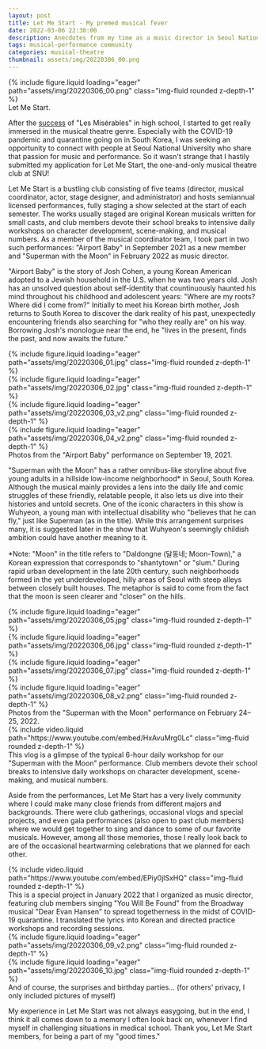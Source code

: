 ```yaml
---
layout: post
title: Let Me Start - My premed musical fever
date: 2022-03-06 22:30:00
description: Anecdotes from my time as a music director in Seoul National University's musical theatre club
tags: musical-performance community
categories: musical-theatre
thumbnail: assets/img/20220306_00.png
---
```


<div class="row mt-3">
    <div class="col-sm mt-3 mt-md-0">
    </div>
    <div class="col-sm mt-3 mt-md-0">
        {% include figure.liquid loading="eager" path="assets/img/20220306_00.png" class="img-fluid rounded z-depth-1" %}
    </div>
    <div class="col-sm mt-3 mt-md-0">
    </div>
</div>
<div class="caption">
    Let Me Start.
</div>

After the [success](/blog/2019/let-theatre-bloom/) of "Les Misérables" in high school, I started to get really immersed in the musical theatre genre. Especially with the COVID-19 pandemic and quarantine going on in South Korea, I was seeking an opportunity to connect with people at Seoul National University who share that passion for music and performance. So it wasn't strange that I hastily submitted my application for Let Me Start, the one-and-only musical theatre club at SNU!

Let Me Start is a bustling club consisting of five teams (director, musical coordinator, actor, stage designer, and administrator) and hosts semiannual licensed performances, fully staging a show selected at the start of each semester. The works usually staged are original Korean musicals written for small casts, and club members devote their school breaks to intensive daily workshops on character development, scene-making, and musical numbers. As a member of the musical coordinator team, I took part in two such performances: "Airport Baby" in September 2021 as a new member and "Superman with the Moon" in February 2022 as music director.

"Airport Baby" is the story of Josh Cohen, a young Korean American adopted to a Jewish household in the U.S. when he was two years old. Josh has an unsolved question about self-identity that countinuously haunted his mind throughout his childhood and adolescent years: "Where are my roots? Where did I come from?" Initially to meet his Korean birth mother, Josh returns to South Korea to discover the dark reality of his past, unexpectedly encountering friends also searching for "who they really are" on his way. Borrowing Josh's monologue near the end, he "lives in the present, finds the past, and now awaits the future."

<div class="row mt-3">
    <div class="col-sm-1 mt-3 mt-md-0">
    </div>
    <div class="col-sm-4 mt-3 mt-md-0">
        {% include figure.liquid loading="eager" path="assets/img/20220306_01.jpg" class="img-fluid rounded z-depth-1" %}
    </div>
    <div class="col-sm-6 mt-3 mt-md-0">
        {% include figure.liquid loading="eager" path="assets/img/20220306_02.jpg" class="img-fluid rounded z-depth-1" %}
    </div>
    <div class="col-sm-1 mt-3 mt-md-0">
    </div>
</div>
<div class="row mt-3">
    <div class="col-sm-3 mt-3 mt-md-0">
    </div>
    <div class="col-sm-3 mt-3 mt-md-0">
        {% include figure.liquid loading="eager" path="assets/img/20220306_03_v2.png" class="img-fluid rounded z-depth-1" %}
    </div>
    <div class="col-sm-3 mt-3 mt-md-0">
        {% include figure.liquid loading="eager" path="assets/img/20220306_04_v2.png" class="img-fluid rounded z-depth-1" %}
    </div>
    <div class="col-sm-3 mt-3 mt-md-0">
    </div>
</div>
<div class="caption">
    Photos from the "Airport Baby" performance on September 19, 2021.
</div>

"Superman with the Moon" has a rather omnibus-like storyline about five young adults in a hillside low-income neighborhood* in Seoul, South Korea. Although the musical mainly provides a lens into the daily life and comic struggles of these friendly, relatable people, it also lets us dive into their histories and untold secrets. One of the iconic characters in this show is Wuhyeon, a young man with intellectual disability who "believes that he can fly," just like Superman (as in the title). While this arrangement surprises many, it is suggested later in the show that Wuhyeon's seemingly childish ambition could have another meaning to it.

*Note: "Moon" in the title refers to "Daldongne (달동네; Moon-Town)," a Korean expression that corresponds to "shantytown" or "slum." During rapid urban development in the late 20th century, such neighborhoods formed in the yet underdeveloped, hilly areas of Seoul with steep alleys between closely built houses. The metaphor is said to come from the fact that the moon is seen clearer and "closer" on the hills.

<div class="row mt-3">
    <div class="col-sm-2 mt-3 mt-md-0">
    </div>
    <div class="col-sm-4 mt-3 mt-md-0">
        {% include figure.liquid loading="eager" path="assets/img/20220306_05.jpg" class="img-fluid rounded z-depth-1" %}
    </div>
    <div class="col-sm-4 mt-3 mt-md-0">
        {% include figure.liquid loading="eager" path="assets/img/20220306_06.jpg" class="img-fluid rounded z-depth-1" %}
    </div>
    <div class="col-sm-2 mt-3 mt-md-0">
    </div>
</div>
<div class="row mt-3">
    <div class="col-sm-1 mt-3 mt-md-0">
    </div>
    <div class="col-sm-6 mt-3 mt-md-0">
        {% include figure.liquid loading="eager" path="assets/img/20220306_07.jpg" class="img-fluid rounded z-depth-1" %}
    </div>
    <div class="col-sm-4 mt-3 mt-md-0">
        {% include figure.liquid loading="eager" path="assets/img/20220306_08_v2.png" class="img-fluid rounded z-depth-1" %}
    </div>
    <div class="col-sm-1 mt-3 mt-md-0">
    </div>
</div>
<div class="caption">
    Photos from the "Superman with the Moon" performance on February 24–25, 2022.
</div>

<div class="row mt-3">
    <div class="col-sm-4 mt-3 mt-md-0">
    </div>
    <div class="col-sm-4 mt-3 mt-md-0">
        {% include video.liquid path="https://www.youtube.com/embed/HxAvuMrg0Lc" class="img-fluid rounded z-depth-1" %}
    </div>
    <div class="col-sm-4 mt-3 mt-md-0">
    </div>
</div>
<div class="caption">
    This vlog is a glimpse of the typical 6-hour daily workshop for our "Superman with the Moon" performance. Club members devote their school breaks to intensive daily workshops on character development, scene-making, and musical numbers.
</div>

Aside from the performances, Let Me Start has a very lively community where I could make many close friends from different majors and backgrounds. There were club gatherings, occasional vlogs and special projects, and even gala performances (also open to past club members) where we would get together to sing and dance to some of our favorite musicals. However, among all those memories, those I really look back to are of the occasional heartwarming celebrations that we planned for each other.

<div class="row mt-3">
    <div class="col-sm-4 mt-3 mt-md-0">
    </div>
    <div class="col-sm-4 mt-3 mt-md-0">
        {% include video.liquid path="https://www.youtube.com/embed/EPiy0jlSxHQ" class="img-fluid rounded z-depth-1" %}
    </div>
    <div class="col-sm-4 mt-3 mt-md-0">
    </div>
</div>
<div class="caption">
    This is a special project in January 2022 that I organized as music director, featuring club members singing "You Will Be Found" from the Broadway musical "Dear Evan Hansen" to spread togetherness in the midst of COVID-19 quarantine. I translated the lyrics into Korean and directed practice workshops and recording sessions.
</div>
<div class="row mt-3">
    <div class="col-sm-1 mt-3 mt-md-0">
    </div>
    <div class="col-sm-4 mt-3 mt-md-0">
        {% include figure.liquid loading="eager" path="assets/img/20220306_09_v2.png" class="img-fluid rounded z-depth-1" %}
    </div>
    <div class="col-sm-6 mt-3 mt-md-0">
        {% include figure.liquid loading="eager" path="assets/img/20220306_10.jpg" class="img-fluid rounded z-depth-1" %}
    </div>
    <div class="col-sm-1 mt-3 mt-md-0">
    </div>
</div>
<div class="caption">
    And of course, the surprises and birthday parties... (for others' privacy, I only included pictures of myself)
</div>

My experience in Let Me Start was not always easygoing, but in the end, I think it all comes down to a memory I often look back on, whenever I find myself in challenging situations in medical school. Thank you, Let Me Start members, for being a part of my "good times."
